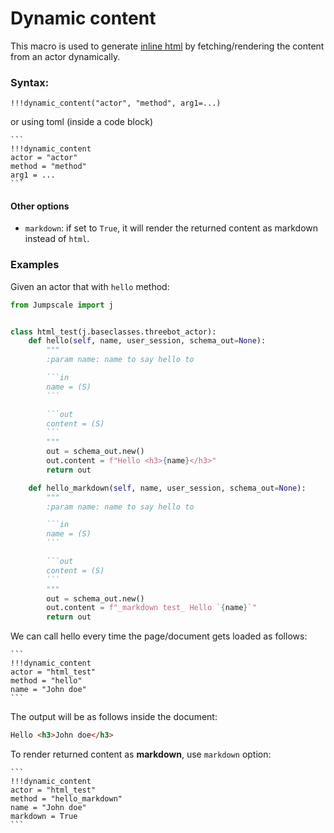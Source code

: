 # Dynamic content

This macro is used to generate [inline html](../html.md) by fetching/rendering the content from an actor dynamically.


### Syntax:

```
!!!dynamic_content("actor", "method", arg1=...)
```

or using toml (inside a code block)

````
```
!!!dynamic_content
actor = "actor"
method = "method"
arg1 = ...
```
````

#### Other options

- `markdown`: if set to `True`, it will render the returned content as markdown instead of `html`.

### Examples


Given an actor that with `hello` method:

```python
from Jumpscale import j


class html_test(j.baseclasses.threebot_actor):
    def hello(self, name, user_session, schema_out=None):
        """
        :param name: name to say hello to

        ```in
        name = (S)
        ```

        ```out
        content = (S)
        ```
        """
        out = schema_out.new()
        out.content = f"Hello <h3>{name}</h3>"
        return out

    def hello_markdown(self, name, user_session, schema_out=None):
        """
        :param name: name to say hello to

        ```in
        name = (S)
        ```

        ```out
        content = (S)
        ```
        """
        out = schema_out.new()
        out.content = f"_markdown test_ Hello `{name}`"
        return out
```

We can call hello every time the page/document gets loaded as follows:


````
```
!!!dynamic_content
actor = "html_test"
method = "hello"
name = "John doe"
```
````

The output will be as follows inside the document:

```html
Hello <h3>John doe</h3>
```


To render returned content as **markdown**, use `markdown` option:

````
```
!!!dynamic_content
actor = "html_test"
method = "hello_markdown"
name = "John doe"
markdown = True
```
````
